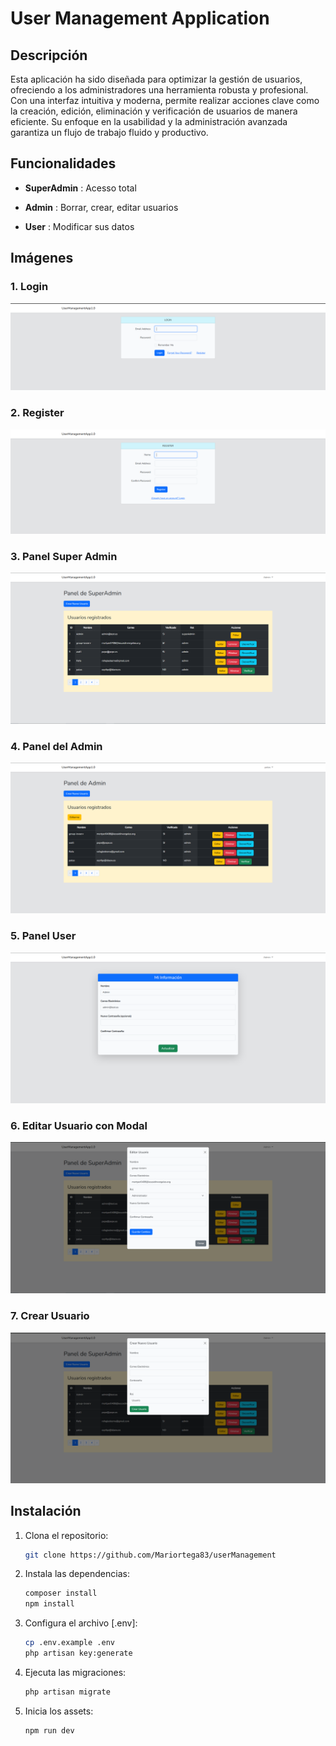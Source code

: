 # User Management Application

## Descripción

Esta aplicación ha sido diseñada para optimizar la gestión de usuarios, ofreciendo a los administradores una herramienta robusta y profesional. Con una interfaz intuitiva y moderna, permite realizar acciones clave como la creación, edición, eliminación y verificación de usuarios de manera eficiente. Su enfoque en la usabilidad y la administración avanzada garantiza un flujo de trabajo fluido y productivo.

## Funcionalidades

- **SuperAdmin** : Acesso total

- **Admin** : Borrar, crear, editar usuarios

- **User** : Modificar sus datos

## Imágenes

### 1. Login
![Login Dashboard](fotos/LOGIN.png)

### 2. Register
![Register Dashboard](fotos/REGISTER.png)

### 3. Panel Super Admin
![SuperAdmin Dashboard](fotos/superAdmin.png)

### 4. Panel del Admin
![Admin Dashboard](fotos/admin.png)

### 5. Panel User
![Editar Usuario](fotos/foto2.jpg.png)

### 6. Editar Usuario con Modal
![Editar Usuario](fotos/editmodal.png)

### 7. Crear Usuario
![Crear Usuario](fotos/crearmodal.png)




## Instalación

1. Clona el repositorio:
    ```sh
    git clone https://github.com/Mariortega83/userManagement
    ```

2. Instala las dependencias:
    ```sh
    composer install
    npm install
    ```

3. Configura el archivo [.env]:
    ```sh
    cp .env.example .env
    php artisan key:generate
    ```

4. Ejecuta las migraciones:
    ```sh
    php artisan migrate
    ```

5. Inicia los assets:
    ```sh
    npm run dev
    ```


